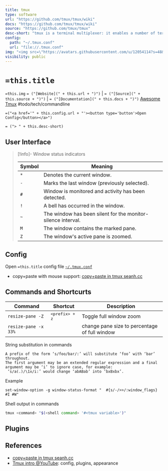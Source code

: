 ```yaml
---
title: tmux
type: software
url: "https://github.com/tmux/tmux/wiki"
docs: "https://github.com/tmux/tmux/wiki"
source: "https://github.com/tmux/tmux"
desc-short: "tmux is a terminal multiplexer: it enables a number of terminals to be created, accessed, and controlled from a single screen. tmux may be detached from a screen and continue running in the background, then later reattached.\n"
config:
  path: "~/.tmux.conf"
  url: "file://.tmux.conf"
img: "<img src=\"https://avatars.githubusercontent.com/u/12054114?s=48&v=4\" style=\"width: 20px; vertical-align: middle;\"/>"
visibility: public
---
```


# `=this.title`

`=this.img`  `= ("[Website](" + this.url + ")")` |  `= ("[Source](" + this.source + ")")` | `= ("[Documentation](" + this.docs + ")")`
[Awesome Tmux](https://github.com/rothgar/awesome-tmux) #todo/tech/commandline

 `=("<a href='" + this.config.url + "'><button type='button'>Open Config</button></a>")`

`= ("> " + this.desc-short)`

## User Interface

> [!info]- Window status indicators
>
> Symbol   | Meaning
> -|-
> `*`      | Denotes the current window.
> `-`      | Marks the last window (previously selected).
> `#`      | Window is monitored and activity has been detected.
> `!`      | A bell has occurred in the window.
> `~`      | The window has been silent for the monitor-silence interval.
> `M`      | The window contains the marked pane.
> `Z`      | The window's active pane is zoomed.

## Config

<!-- `=("<a href='" + this.config.url + "'><button type='button'>Open " + this.title + " config file <code>" + this.config.path + "</code></button></a>")` -->
Open `=this.title` config file [`~/.tmux.conf`](file://.tmux.conf)

- copy+paste with mouse support: [copy+paste in tmux seanh.cc][copy-paste-tmux-seanh]

## Commands and Shortcurts

| Command | Shortcut | Description |
| ---- | ---- | ---- |
| `resize-pane -Z` | <kbd>&lt;prefix&gt; + z</kbd> | Toggle full window zoom |
| `resize-pane -x 33%` |  | change pane size to percentage of full window |

String substitution in commands

```text
A prefix of the form ‘s/foo/bar/:’ will substitute ‘foo’ with ‘bar’ throughout.
The first argument may be an extended regular expression and a final argument may be ‘i’ to ignore case, for example:
 ‘s/a(.)/\1x/i:’ would change ‘abABab’ into ‘bxBxbx’.
```

Example

```tmux
set-window-option -g window-status-format "  #{s/-/>>/:window_flags} #I #W"
```

Shell output in commands

```bash
tmux <command> "$(<shell command> '#<tmux variable>')"
```

## Plugins

## References

- [copy+paste in tmux seanh.cc][copy-paste-tmux-seanh]
- [Tmux intro @YouTube](https://www.youtube.com/watch?v=DzNmUNvnB04): config, plugins, appearance

[copy-paste-tmux-seanh]: https://www.seanh.cc/2020/12/27/copy-and-paste-in-tmux/
